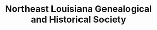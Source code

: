 ---
layout: repo
title: "Northeast Louisiana Genealogical and Historical Society"
id: 25452
permalink: repos/25452/
---
